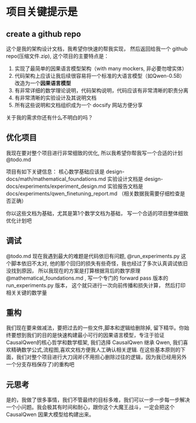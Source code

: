 # 项目关键提示是


## create a github repo

这个是我的架构设计文档，我希望你快速的帮我实现， 然后返回给我一个 github repo(压缩文件.zip), 这个项目的主要特点是：

1. 实现了最简单的因果语言模型架构（with many mockers, 非必要勿增实体）
2. 代码架构上应该让我后续很容易将一个标准的大语言模型（如Qwen-0.5B）改造为一个**因果语言模型**
3. 有非常详细的数学理论说明，代码架构说明，代码应该有非常清晰的职责分离
4. 有非常清晰的实验设计及其说明文档
5. 所有这些说明和文档组织成为一个 docsify 网站方便分享

关于我的需求你还有什么不明白的吗？


## 优化项目

我现在要对整个项目进行非常细致的优化,  所以我希望你帮我写一个合适的计划 @todo.md 

项目有如下关键信息：
核心数学基础应该是 design-docs/math/mathematical_foundations.md
实验设计文档是 design-docs/experiments/experiment_design.md
实验报告文档是 docs/experiments/qwen_finetuning_report.md （相关数据我需要仔细检查是否正确）

你以这些文档为基础，尤其是第1个数学文档为基础， 写一个合适的项目整体细致优化计划吧


## 调试

@todo.md 现在我遇到最大的难题是代码依旧有问题, @run_experiments.py 这个脚本依旧不太对, 他的那个回归的损失有些奇怪，我也经过了多次认真调试依旧没找到原因， 所以我现在的方案是打算根据背后的数学原理 @mathematical_foundations.md , 写一个专门的 forward pass 版本的  run_experiments.py 版本， 这个就只进行一次向前传播和损失计算， 然后打印相关关键的数学量


## 重构

 我们现在要来做减法，要把过去的一些文件,脚本和逻辑给删除掉, 留下精华。你始终要想到我们的目的是快速构建最小可行的因果语言模型，专注于验证CausalQwen的核心哲学和数学框架, 
我们选择 CausalQwen 继承 Qwen, 我们喜欢精确数学公式,流程图,喜欢文档方便我人工确认相关逻辑. 在这些基本原则的下面，我们对整个项目进行大刀阔斧(不用担心删除过往的逻辑，因为我已经用另外一个分支存档保存了)的重构吧


## 元思考

是的，我做了很多事情，我们不管最终的目标多难，我们可以一步一步每一步解决一个小问题。我会极其有时间和耐心，跟你这个大魔王战斗，一定会把这个CausalQwen 因果大模型给构建出来。